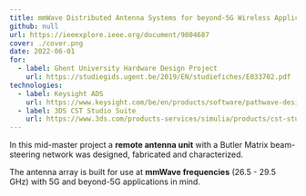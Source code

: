 ```yaml
---
title: mmWave Distributed Antenna Systems for beyond-5G Wireless Applications
github: null
url: https://ieeexplore.ieee.org/document/9804687
cover: ./cover.png
date: 2022-06-01
for:
  - label: Ghent University Hardware Design Project
    url: https://studiegids.ugent.be/2019/EN/studiefiches/E033702.pdf
technologies:
  - label: Keysight ADS
    url: https://www.keysight.com/be/en/products/software/pathwave-design-software/pathwave-advanced-design-system.html
  - label: 3DS CST Studio Suite
    url: https://www.3ds.com/products-services/simulia/products/cst-studio-suite/
---
```


In this mid-master project a **remote antenna unit** with a Butler Matrix beam-steering network was designed, fabricated and characterized.

The antenna array is built for use at **mmWave frequencies** (26.5 - 29.5 GHz) with 5G and beyond-5G applications in mind.